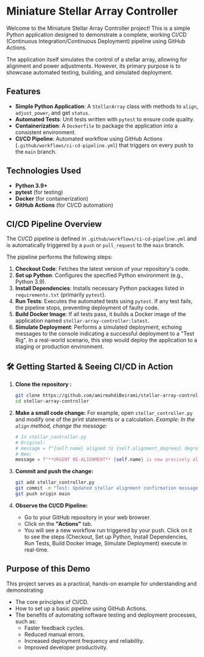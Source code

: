 # Miniature Stellar Array Controller 

Welcome to the Miniature Stellar Array Controller project! This is a simple Python application designed to demonstrate a complete, working CI/CD (Continuous Integration/Continuous Deployment) pipeline using GitHub Actions.

The application itself simulates the control of a stellar array, allowing for alignment and power adjustments. However, its primary purpose is to showcase automated testing, building, and simulated deployment.

##  Features

* **Simple Python Application**: A `StellarArray` class with methods to `align`, `adjust_power`, and get `status`.
* **Automated Tests**: Unit tests written with `pytest` to ensure code quality.
* **Containerization**: A `Dockerfile` to package the application into a consistent environment.
* **CI/CD Pipeline**: Automated workflow using GitHub Actions (`.github/workflows/ci-cd-pipeline.yml`) that triggers on every push to the `main` branch.

##  Technologies Used

* **Python 3.9+**
* **pytest** (for testing)
* **Docker** (for containerization)
* **GitHub Actions** (for CI/CD automation)


##  CI/CD Pipeline Overview

The CI/CD pipeline is defined in `.github/workflows/ci-cd-pipeline.yml` and is automatically triggered by a `push` or `pull_request` to the `main` branch.

The pipeline performs the following steps:

1.  **Checkout Code**: Fetches the latest version of your repository's code.
2.  **Set up Python**: Configures the specified Python environment (e.g., Python 3.9).
3.  **Install Dependencies**: Installs necessary Python packages listed in `requirements.txt` (primarily `pytest`).
4.  **Run Tests**: Executes the automated tests using `pytest`. If any test fails, the pipeline stops, preventing deployment of faulty code.
5.  **Build Docker Image**: If all tests pass, it builds a Docker image of the application named `stellar-array-controller:latest`.
6.  **Simulate Deployment**: Performs a simulated deployment, echoing messages to the console indicating a successful deployment to a "Test Rig". In a real-world scenario, this step would deploy the application to a staging or production environment.

## 🛠 Getting Started & Seeing CI/CD in Action

1.  **Clone the repository :**
    ```bash
    git clone https://github.com/amirmahdiBeirami/stellar-array-controller.git
    cd stellar-array-controller
    ```

2.  **Make a small code change:**
    For example, open `stellar_controller.py` and modify one of the print statements or a calculation.
    *Example: In the `align` method, change the message:*
    ```python
    # In stellar_controller.py
    # Original:
    # message = f"{self.name} aligned to {self.alignment_degrees} degrees. Current Power: {self.power_output_gw} GW."
    # New:
    message = f"**URGENT RE-ALIGNMENT** {self.name} is now precisely aligned to {self.alignment_degrees} degrees. Power: {self.power_output_gw} GW. Check telemetry!"
    ```

3.  **Commit and push the change:**
    ```bash
    git add stellar_controller.py
    git commit -m "Test: Updated stellar alignment confirmation message"
    git push origin main
    ```

4.  **Observe the CI/CD Pipeline:**
    * Go to your GitHub repository in your web browser.
    * Click on the **"Actions"** tab.
    * You will see a new workflow run triggered by your push. Click on it to see the steps (Checkout, Set up Python, Install Dependencies, Run Tests, Build Docker Image, Simulate Deployment) execute in real-time.


##  Purpose of this Demo

This project serves as a practical, hands-on example for understanding and demonstrating:
* The core principles of CI/CD.
* How to set up a basic pipeline using GitHub Actions.
* The benefits of automating software testing and deployment processes, such as:
    * Faster feedback cycles.
    * Reduced manual errors.
    * Increased deployment frequency and reliability.
    * Improved developer productivity.
